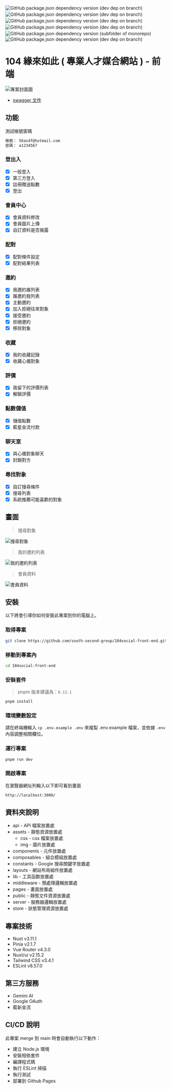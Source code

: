 ![GitHub package.json dependency version (dev dep on branch)](https://img.shields.io/github/package-json/dependency-version/tingminitime/nuxt3-template/dev/nuxt/master?color=00dc82)　![GitHub package.json dependency version (dev dep on branch)](https://img.shields.io/github/package-json/dependency-version/tingminitime/nuxt3-template/dev/tailwindcss/master?color=0ea5e9)　![GitHub package.json dependency version (dev dep on branch)](https://img.shields.io/github/package-json/dependency-version/tingminitime/nuxt3-template/dev/pinia/master?color=ffd859)　![GitHub package.json dependency version (dev dep on branch)](https://img.shields.io/github/package-json/dependency-version/tingminitime/nuxt3-template/dev/%40vueuse%2Fnuxt/master?color=41b883)　![GitHub package.json dependency version (subfolder of monorepo)](https://img.shields.io/github/package-json/dependency-version/tingminitime/nuxt3-template/%40headlessui%2Fvue?color=69bdfe)　![GitHub package.json dependency version (dev dep on branch)](https://img.shields.io/github/package-json/dependency-version/tingminitime/nuxt3-template/dev/eslint/master?color=4B32C3)

# 104 緣來如此 ( 專業人才媒合網站 ) - 前端

![專案封面圖](https://img.onl/Hk6k7n)

<!-- ![專案封面圖](https://img.onl/CEe8DT) -->

- [swagger 文件](https://104-dev.zeabur.app/api-doc/#/)

## 功能

測試帳號密碼

```bash
帳號： 56asdf@hotmail.com
密碼： a1234567
```

### 登出入

- [x] 一般登入
- [x] 第三方登入
- [x] 註冊贈送點數
- [x] 登出

### 會員中心

- [x] 會員資料修改
- [x] 會員圖片上傳
- [x] 自訂資料是否揭露

### 配對

- [x] 配對條件設定
- [x] 配對結果列表

### 邀約

- [x] 我邀約誰列表
- [x] 誰邀約我列表
- [x] 主動邀約
- [x] 加入拒絕往來對象
- [x] 接受邀約
- [x] 拒絕邀約
- [x] 移除對象

### 收藏

- [x] 我的收藏記錄
- [x] 收藏心儀對象

### 評價

- [x] 我留下的評價列表
- [x] 解鎖評價

### 點數儲值

- [x] 儲值點數
- [x] 藍星金流付款

### 聊天室

- [x] 與心儀對象聊天
- [x] 封鎖對方

### 尋找對象

- [x] 自訂搜尋條件
- [x] 搜尋列表
- [x] 系統推薦可能喜歡的對象

## 畫面

> 搜尋對象

![搜尋對象](https://img.onl/ZizRdM)

<!-- ![搜尋對象](https://img.onl/Zdoym2) -->

> 我的邀約列表

![我的邀約列表](https://img.onl/vJidF)

<!-- ![我的邀約列表](https://img.onl/n1QIjJ) -->

> 會員資料

![會員資料](https://img.onl/hb48Ft)

<!-- ![會員資料](https://img.onl/cUkZYl) -->

## 安裝

以下將會引導你如何安裝此專案到你的電腦上。

### 取得專案

```bash
git clone https://github.com/south-second-group/104social-front-end.git
```

### 移動到專案內

```bash
cd 104social-front-end
```

### 安裝套件

> pnpm 版本建議為：`8.12.1`

```bash
pnpm install
```

### 環境變數設定

請在終端機輸入 `cp .env.example .env` 來複製 .env.example 檔案，並依據 `.env` 內容調整相關欄位。

### 運行專案

```bash
pnpm run dev
```

### 開啟專案

在瀏覽器網址列輸入以下即可看到畫面

```bash
http://localhost:3000/
```

## 資料夾說明

- api - API 檔案放置處
- assets - 靜態資源放置處
  - css - css 檔案放置處
  - img - 圖片放置處
- components - 元件放置處
- composables - 組合模組放置處
- constants - Google 搜尋關鍵字放置處
- layouts - 網站布局組件放置處
- lib - 工具函数放置處
- middleware - 預處理邏輯放置處
- pages - 畫面放置處
- public - 靜態文件資源放置處
- server - 服務器邏輯放置處
- store - 狀態管理資源放置處

## 專案技術

- Nuxt v3.11.1
- Pinia v2.1.7
- Vue Router v4.3.0
- Nuxt/ui v2.15.2
- Tailwind CSS v3.4.1
- ESLint v8.57.0

## 第三方服務

- Gemini AI
- Google OAuth
- 藍新金流

## CI/CD 說明

此專案 merge 到 main 時會自動執行以下動作：

- 建立 Node.js 環境
- 安裝相依套件
- 編譯程式碼
- 執行 ESLint 掃描
- 執行測試
- 部署到 Github Pages